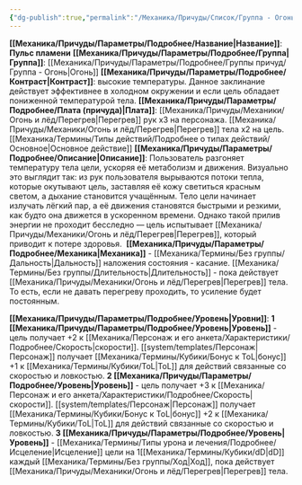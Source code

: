 ```yaml
---
{"dg-publish":true,"permalink":"/Механика/Причуды/Список/Группа - Огонь/Пульс пламени/","noteIcon":"","created":"2025-07-12T09:55:58.153+03:00","updated":"2025-07-29T23:55:57.010+03:00"}
---
```


**[[Механика/Причуды/Параметры/Подробнее/Название\|Название]]**: **Пульс пламени**
**[[Механика/Причуды/Параметры/Подробнее/Группа\|Группа]]**: [[Механика/Причуды/Параметры/Подробнее/Группы причуд/Группа - Огонь\|Огонь]] 
**[[Механика/Причуды/Параметры/Подробнее/Контраст\|Контраст]]**: высокие температуры. Данное заклинание действует эффективнее в холодном окружении и если цель обладает пониженной температурой тела. 
**[[Механика/Причуды/Параметры/Подробнее/Плата (причуда)\|Плата]]**: [[Механика/Причуды/Механики/Огонь и лёд/Перегрев\|Перегрев]] рук х3 на персонажа. [[Механика/Причуды/Механики/Огонь и лёд/Перегрев\|Перегрев]] тела х2 на цель. [[Механика/Термины/Типы действий/Подробнее о типах действий/Основное\|Основное действие]] 
**[[Механика/Причуды/Параметры/Подробнее/Описание\|Описание]]**: Пользователь разгоняет температуру тела цели, ускоряя её метаболизм и движения. Визуально это выглядит так: из рук пользователя вырываются потоки тепла, которые окутывают цель, заставляя её кожу светиться красным светом, а дыхание становится учащённым. Тело цели начинает излучать лёгкий пар, а её движения становятся быстрыми и резкими, как будто она движется в ускоренном времени. Однако такой прилив энергии не проходит бесследно — цель испытывает [[Механика/Причуды/Механики/Огонь и лёд/Перегрев\|Перегрев]], который приводит к потере здоровья. 
**[[Механика/Причуды/Параметры/Подробнее/Механика\|Механика]]** - [[Механика/Термины/Без группы/Дальность\|Дальность]] наложения состояния - касание. [[Механика/Термины/Без группы/Длительность\|Длительность]] - пока действует [[Механика/Причуды/Механики/Огонь и лёд/Перегрев\|Перегрев]] тела. То есть, если не давать перегреву проходить, то усиление будет постоянным. 

**[[Механика/Причуды/Параметры/Подробнее/Уровень\|Уровни]]**:
**1 [[Механика/Причуды/Параметры/Подробнее/Уровень\|Уровень]]** - цель получает +2 к [[Механика/Персонаж и его анкета/Характеристики/Подробнее/Скорость\|скорости]]. [[system/templates/Персонаж\|Персонаж]] получает [[Механика/Термины/Кубики/Бонус к ToL\|бонус]] +1 к [[Механика/Термины/Кубики/ToL\|ToL]] для действий связанные со скоростью и ловкостью.
**2 [[Механика/Причуды/Параметры/Подробнее/Уровень\|Уровень]]** - цель получает +3 к [[Механика/Персонаж и его анкета/Характеристики/Подробнее/Скорость\|скорости]]. [[system/templates/Персонаж\|Персонаж]] получает [[Механика/Термины/Кубики/Бонус к ToL\|бонус]] +2 к [[Механика/Термины/Кубики/ToL\|ToL]] для действий связанные со скоростью и ловкостью.
**3 [[Механика/Причуды/Параметры/Подробнее/Уровень\|Уровень]]** - [[Механика/Термины/Типы урона и лечения/Подробнее/Исцеление\|Исцеление]] цели на 1[[Механика/Термины/Кубики/dD\|dD]] каждый [[Механика/Термины/Без группы/Ход\|Ход]], пока действует [[Механика/Причуды/Механики/Огонь и лёд/Перегрев\|Перегрев]] тела.